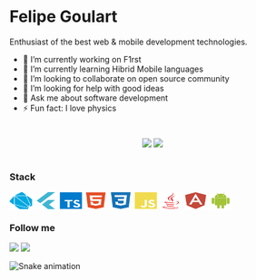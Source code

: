 # Felipe Goulart

Enthusiast of the best web & mobile development technologies.

- 🔭 I’m currently working on F1rst
- 🌱 I’m currently learning Hibrid Mobile languages
- 👯 I’m looking to collaborate on open source community
- 🤔 I’m looking for help with good ideas
- 💬 Ask me about software development
- ⚡ Fun fact: I love physics

#
<div align="center">
  <img height="180em" src="https://github-readme-stats.vercel.app/api?username=felipebgoulart&show_icons=true&theme=algolia&include_all_commits=true&count_private=true"/>
  <img height="180em" src="https://github-readme-stats.vercel.app/api/top-langs/?username=felipebgoulart&layout=compact&langs_count=7&theme=algolia"/>
</div>

#
### Stack
<div>
  <img align="center" height="30" width="40" src="https://raw.githubusercontent.com/devicons/devicon/master/icons/dart/dart-plain.svg">
  <img align="center" height="30" width="40" src="https://raw.githubusercontent.com/devicons/devicon/master/icons/flutter/flutter-plain.svg">
  <img align="center" height="30" width="40" src="https://raw.githubusercontent.com/devicons/devicon/master/icons/typescript/typescript-plain.svg">
  <img align="center" height="30" width="40" src="https://raw.githubusercontent.com/devicons/devicon/master/icons/html5/html5-plain.svg">
  <img align="center" height="30" width="40" src="https://raw.githubusercontent.com/devicons/devicon/master/icons/css3/css3-plain.svg">
  <img align="center" height="30" width="40" src="https://raw.githubusercontent.com/devicons/devicon/master/icons/javascript/javascript-plain.svg">
  <img align="center" height="30" width="40" src="https://raw.githubusercontent.com/devicons/devicon/master/icons/java/java-plain.svg">
  <img align="center" height="30" width="40" src="https://raw.githubusercontent.com/devicons/devicon/master/icons/angularjs/angularjs-plain.svg">
  <img align="center" height="30" width="40" src="https://raw.githubusercontent.com/devicons/devicon/master/icons/android/android-plain.svg">
</div>

### Follow me
<div>
  <a href="https://www.linkedin.com/in/felipe-goulart-a6a759152" target="_blank"><img src="https://img.shields.io/badge/-LinkedIn-%230077B5?style=for-the-badge&logo=linkedin&logoColor=white" target="_blank"></a>                                                                                                     <a href="https://www.instagram.com/goulart_hideki" target="_blank"><img src="https://img.shields.io/badge/-Instagram-%23E4405F?style=for-the-badge&logo=instagram&logoColor=white" target="_blank"></a>

  ![Snake animation](https://github.com/felipebgoulart/felipebgoulart/blob/output/github-contribution-grid-snake.svg)
</div>
